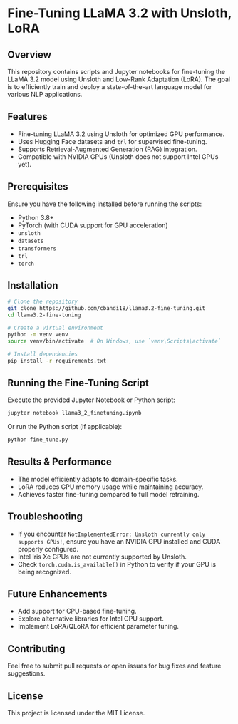 # Fine-Tuning LLaMA 3.2 with Unsloth, LoRA

## Overview
This repository contains scripts and Jupyter notebooks for fine-tuning the LLaMA 3.2 model using Unsloth and Low-Rank Adaptation (LoRA). The goal is to efficiently train and deploy a state-of-the-art language model for various NLP applications.

## Features
- Fine-tuning LLaMA 3.2 using Unsloth for optimized GPU performance.
- Uses Hugging Face datasets and `trl` for supervised fine-tuning.
- Supports Retrieval-Augmented Generation (RAG) integration.
- Compatible with NVIDIA GPUs (Unsloth does not support Intel GPUs yet).

## Prerequisites
Ensure you have the following installed before running the scripts:

- Python 3.8+
- PyTorch (with CUDA support for GPU acceleration)
- `unsloth`
- `datasets`
- `transformers`
- `trl`
- `torch`

## Installation
```bash
# Clone the repository
git clone https://github.com/cbandi18/llama3.2-fine-tuning.git
cd llama3.2-fine-tuning

# Create a virtual environment
python -m venv venv
source venv/bin/activate  # On Windows, use `venv\Scripts\activate`

# Install dependencies
pip install -r requirements.txt
```

## Running the Fine-Tuning Script

Execute the provided Jupyter Notebook or Python script:
```bash
jupyter notebook llama3_2_finetuning.ipynb
```
Or run the Python script (if applicable):
```bash
python fine_tune.py
```
## Results & Performance

- The model efficiently adapts to domain-specific tasks.
- LoRA reduces GPU memory usage while maintaining accuracy.
- Achieves faster fine-tuning compared to full model retraining.

## Troubleshooting
- If you encounter `NotImplementedError: Unsloth currently only supports GPUs!`, ensure you have an NVIDIA GPU installed and CUDA properly configured.
- Intel Iris Xe GPUs are not currently supported by Unsloth.
- Check `torch.cuda.is_available()` in Python to verify if your GPU is being recognized.

## Future Enhancements
- Add support for CPU-based fine-tuning.
- Explore alternative libraries for Intel GPU support.
- Implement LoRA/QLoRA for efficient parameter tuning.

## Contributing
Feel free to submit pull requests or open issues for bug fixes and feature suggestions.

## License
This project is licensed under the MIT License.